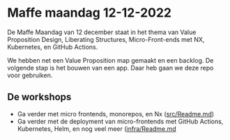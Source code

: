 # Maffe maandag 12-12-2022

De Maffe Maandag van 12 december staat in het thema van Value Proposition Design, Liberating Structures, Micro-Front-ends met NX, Kubernetes, en GitHub Actions.

We hebben net een Value Proposition map gemaakt en een backlog. De volgende stap is het bouwen van een app. Daar heb gaan we deze repo voor gebruiken.

## De workshops
- Ga verder met micro frontends, monorepos, en Nx ([src/Readme.md](https://github.com/VXCompany/maffe-maandag-12-2022/tree/main/src))
- Ga verder met de deployment van micro-frontends met GitHub Actions, Kubernetes, Helm, en nog veel meer ([infra/Readme.md](https://github.com/VXCompany/maffe-maandag-12-2022/tree/main/infra)
